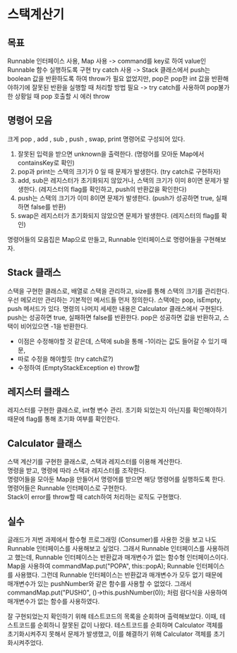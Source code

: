 # 스택계산기   

## 목표
Runnable 인터페이스 사용, Map 사용 -> command를 key로 하여 value인 Runnable 함수 실행하도록 구현
try catch 사용 -> Stack 클래스에서 push는 boolean 값을 반환하도록 하여 throw가 필요 없었지만, pop은 pop한 int 값을 반환해야하기에 
잘못된 반환을 실행할 때 처리할 방법 필요 -> try catch를 사용하여 pop불가한 상황일 때 pop 호출할 시 에러 throw

## 명령어 모음
크게 pop , add , sub , push , swap, print 명령어로 구성되어 있다.
1. 잘못된 입력을 받으면 unknown을 출력한다. (명령어를 모아둔 Map에서 containsKey로 확인)
2. pop과 print는 스택의 크기가 0 일 때 문제가 발생한다. (try catch로 구현하자)
3. add, sub은 레지스터가 초기화되지 않았거나, 스택의 크기가 이미 8이면 문제가 발생한다. (레지스터의 flag를 확인하고, push의 반환값을 확인한다)
4. push는 스택의 크기가 이미 8이면 문제가 발생한다. (push가 성공하면 true, 실패하면 false를 반환)
5. swap은 레지스터가 초기화되지 않았으면 문제가 발생한다. (레지스터의 flag를 확인)

명령어들의 모음집은 Map으로 만들고, Runnable 인터페이스로 명령어들을 구현해보자.

## Stack 클래스
스택을 구현한 클래스로, 배열로 스택을 관리하고, size를 통해 스택의 크기를 관리한다. 
우선 메모리만 관리하는 기본적인 메서드들 먼저 정의한다.
스택에는 pop, isEmpty, push 메서드가 있다.
명령의 나머지 세세한 내용은 Calculator 클래스에서 구현된다.
push는 성공하면 true, 실패하면 false를 반환한다.
pop은 성공하면 값을 반환하고, 스택이 비어있으면 -1을 반환한다. 
* 이점은 수정해야할 것 같은데, 스택에 sub을 통해 -1이라는 값도 들어갈 수 있기 때문,
* 따로 수정을 해야할듯 (try catch로?)
* 수정하여 (EmptyStackException e) throw함

## 레지스터 클래스
레지스터를 구현한 클래스로, int형 변수 관리.
초기화 되었는지 아닌지를 확인해야하기 때문에 flag를 통해 초기화 여부를 확인한다.

## Calculator 클래스
스택 계산기를 구현한 클래스로, 스택과 레지스터를 이용해 계산한다.  
명령을 받고, 명령에 따라 스택과 레지스터를 조작한다.  
명령어들을 모아둔 Map을 만들어서 명령어를 받으면 해당 명령어를 실행하도록 한다.  
명령어들은 Runnable 인터페이스로 구현한다.  
Stack이 error를 throw할 때 catch하여 처리하는 로직도 구현했다.

## 실수
글래드가 저번 과제에서 함수형 프로그래밍 (Consumer)를 사용한 것을 보고 나도 Runnable 인터페이스를 사용해보고 싶었다.
그래서 Runnable 인터페이스를 사용하려고 했는데, Runnable 인터페이스는 반환값과 매개변수가 없는 함수형 인터페이스이다.
Map을 사용하여 commandMap.put("POPA", this::popA); Runnable 인터페이스를 사용했다.
그런데 Runnable 인터페이스는 반환값과 매개변수가 모두 없기 때문에 매개변수가 있는 pushNumber와 같은 함수를 사용할 수 없었다.
그래서 commandMap.put("PUSH0", ()->this.pushNumber(0)); 처럼 람다식을 사용하여 매개변수가 없는 함수를 사용하였다.

잘 구현되었는지 확인하기 위해 테스트코드의 목록을 순회하며 출력해보았다.
이때, 테스트코드를 순회하니 잘못된 값이 나왔다.
테스트코드를 순회하며 Calculator 객체를 초기화시켜주지 못해서 문제가 발생했고, 이를 해결하기 위해 Calculator 객체를 초기화시켜주었다.
